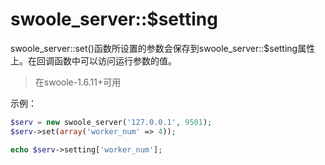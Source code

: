 # swoole_server::$setting

swoole_server::set()函数所设置的参数会保存到swoole_server::$setting属性上。在回调函数中可以访问运行参数的值。

> 在swoole-1.6.11+可用

示例：
```php
$serv = new swoole_server('127.0.0.1', 9501);
$serv->set(array('worker_num' => 4));

echo $serv->setting['worker_num'];

```

